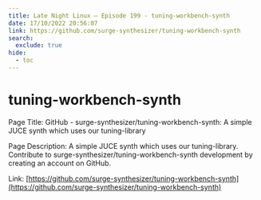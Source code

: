 ```yaml
---
title: Late Night Linux – Episode 199 - tuning-workbench-synth
date: 17/10/2022 20:56:07
link: https://github.com/surge-synthesizer/tuning-workbench-synth
search:
  exclude: true
hide:
  - toc
---
```


# tuning-workbench-synth

Page Title: GitHub - surge-synthesizer/tuning-workbench-synth: A simple JUCE synth which uses our tuning-library

Page Description: A simple JUCE synth which uses our tuning-library. Contribute to surge-synthesizer/tuning-workbench-synth development by creating an account on GitHub. 

Link: [https://github.com/surge-synthesizer/tuning-workbench-synth](https://github.com/surge-synthesizer/tuning-workbench-synth)